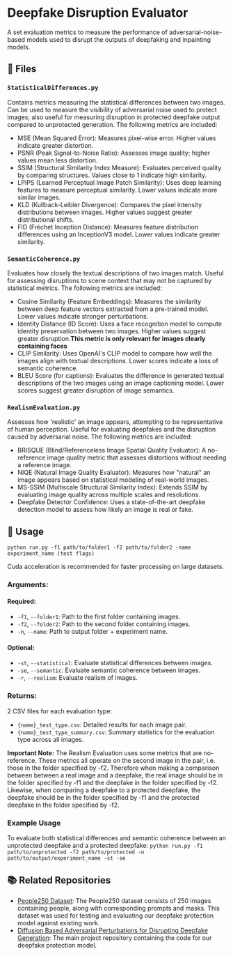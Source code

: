 # Deepfake Disruption Evaluator
A set evaluation metrics to measure the performance of adversarial-noise-based models used to disrupt the outputs of deepfaking and inpainting models.
## 📂 Files
### `StatisticalDifferences.py`
Contains metrics measuring the statistical differences between two images. Can be used to measure the visibility of adversarial noise used to protect images; also useful for measuring disruption in protected deepfake output compared to unprotected generation.
The following metrics are included:
- MSE (Mean Squared Error): Measures pixel-wise error. Higher values indicate greater distortion.
- PSNR (Peak Signal-to-Noise Ratio): Assesses image quality; higher values mean less distortion.
- SSIM (Structural Similarity Index Measure): Evaluates perceived quality by comparing structures. Values close to 1 indicate high similarity.
- LPIPS (Learned Perceptual Image Patch Similarity): Uses deep learning features to measure perceptual similarity. Lower values indicate more similar images.
- KLD (Kullback-Leibler Divergence): Compares the pixel intensity distributions between images. Higher values suggest greater distributional shifts.
- FID (Fréchet Inception Distance): Measures feature distribution differences using an InceptionV3 model. Lower values indicate greater similarity.
### `SemanticCoherence.py`
Evaluates how closely the textual descriptions of two images match. Useful for assessing disruptions to scene context that may not be captured by statistical metrics.
The following metrics are included:
- Cosine Similarity (Feature Embeddings): Measures the similarity between deep feature vectors extracted from a pre-trained model. Lower values indicate stronger perturbations.
- Identity Distance (ID Score): Uses a face recognition model to compute identity preservation between two images. Higher values suggest greater disruption.**This metric is only relevant for images clearly containing faces**
- CLIP Similarity: Uses OpenAI's CLIP model to compare how well the images align with textual descriptions. Lower scores indicate a loss of semantic coherence.
- BLEU Score (for captions): Evaluates the difference in generated textual descriptions of the two images using an image captioning model. Lower scores suggest greater disruption of image semantics.
### `RealismEvaluation.py`
Assesses how 'realistic' an image appears, attempting to be representative of human perception. Useful for evaluating deepfakes and the disruption caused by adversarial noise.
The following metrics are included:
- BRISQUE (Blind/Referenceless Image Spatial Quality Evaluator): A no-reference image quality metric that assesses distortions without needing a reference image.
- NIQE (Natural Image Quality Evaluator): Measures how "natural" an image appears based on statistical modeling of real-world images.
- MS-SSIM (Multiscale Structural Similarity Index): Extends SSIM by evaluating image quality across multiple scales and resolutions.
- Deepfake Detector Confidence: Uses a state-of-the-art deepfake detection model to assess how likely an image is real or fake.

## 📝 Usage
`python run.py -f1 path/to/folder1 -f2 path/to/folder2 -name experiment_name (test flags)`

Cuda acceleration is recommended for faster processing on large datasets.

### Arguments:
#### Required:
- `-f1`, `--folder1`: Path to the first folder containing images.
- `-f2`, `--folder2`: Path to the second folder containing images.
- `-n`, `--name`: Path to output folder + experiment name.

#### Optional:
- `-st`, `--statistical`: Evaluate statistical differences between images.
- `-se`, `--semantic`: Evaluate semantic coherence between images.
- `-r`, `--realism`: Evaluate realism of images.

### Returns:
2 CSV files for each evaluation type:
- `{name}_test_type.csv`: Detailed results for each image pair.
- `{name}_test_type_summary.csv`: Summary statistics for the evaluation type across all images.

**Important Note:** The Realism Evaluation uses some metrics that are no-reference. These metrics all operate on the second image in the pair, i.e. those in the folder specified by -f2. Therefore when making a comparison between between a real image and a deepfake, the real image should be in the folder specified by -f1 and the deepfake in the folder specified by -f2. Likewise, when comparing a deepfake to a protected deepfake, the deepfake should be in the folder specified by -f1 and the protected deepfake in the folder specified by -f2.

### Example Usage
To evaluate both statistical differences and semantic coherence between an unprotected deepfake and a protected deepfake:
`python run.py -f1 path/to/unprotected -f2 path/to/protected -n path/to/output/experiment_name -st -se`

## 📚 Related Repositories 

- [People250 Dataset](https://github.com/Alf4ed/fourth-year-project-dataset): The People250 dataset consists of 250 images containing people, along with corresponding prompts and masks. This dataset was used for testing and evaluating our deepfake protection model against existing work.
- [ Diffusion Based Adversarial Perturbations for Disrupting Deepfake Generation](https://github.com/JakubCzarlinski/fourth-year-project): The main project repository containing the code for our deepfake protection model.